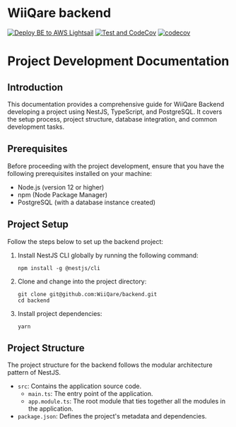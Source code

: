 # WiiQare backend

[![Deploy BE to AWS Lightsail](https://github.com/WiiQare/backend/actions/workflows/main.yml/badge.svg)](https://github.com/WiiQare/backend/actions/workflows/main.yml)
[![Test and CodeCov](https://github.com/WiiQare/backend/actions/workflows/test.js.yml/badge.svg)](https://github.com/WiiQare/backend/actions/workflows/test.js.yml)
[![codecov](https://codecov.io/github/WiiQare/backend/branch/main/graph/badge.svg?token=VJTCQPYQBP)](https://codecov.io/github/WiiQare/backend)

# Project Development Documentation

## Introduction

This documentation provides a comprehensive guide for WiiQare Backend developing a project using NestJS, TypeScript, and PostgreSQL. It covers the setup process, project structure, database integration, and common development tasks.

## Prerequisites

Before proceeding with the project development, ensure that you have the following prerequisites installed on your machine:

- Node.js (version 12 or higher)
- npm (Node Package Manager)
- PostgreSQL (with a database instance created)

## Project Setup

Follow the steps below to set up the backend project:

1. Install NestJS CLI globally by running the following command:

   ```
   npm install -g @nestjs/cli
   ```

2. Clone and change into the project directory:

   ```
   git clone git@github.com:WiiQare/backend.git
   cd backend
   ```

3. Install project dependencies:
   ```
   yarn
   ```

## Project Structure

The project structure for the backend follows the modular architecture pattern of NestJS.

- `src`: Contains the application source code.
  - `main.ts`: The entry point of the application.
  - `app.module.ts`: The root module that ties together all the modules in the application.
- `package.json`: Defines the project's metadata and dependencies.
